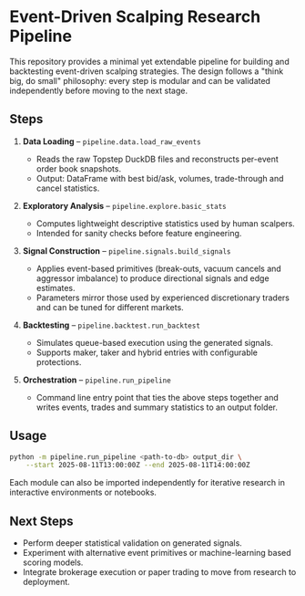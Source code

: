 # Event-Driven Scalping Research Pipeline

This repository provides a minimal yet extendable pipeline for building
and backtesting event-driven scalping strategies.  The design follows a
"think big, do small" philosophy: every step is modular and can be
validated independently before moving to the next stage.

## Steps

1. **Data Loading** – `pipeline.data.load_raw_events`
   - Reads the raw Topstep DuckDB files and reconstructs per-event order
     book snapshots.
   - Output: DataFrame with best bid/ask, volumes, trade-through and
     cancel statistics.

2. **Exploratory Analysis** – `pipeline.explore.basic_stats`
   - Computes lightweight descriptive statistics used by human scalpers.
   - Intended for sanity checks before feature engineering.

3. **Signal Construction** – `pipeline.signals.build_signals`
   - Applies event-based primitives (break-outs, vacuum cancels and
     aggressor imbalance) to produce directional signals and edge
     estimates.
   - Parameters mirror those used by experienced discretionary traders
     and can be tuned for different markets.

4. **Backtesting** – `pipeline.backtest.run_backtest`
   - Simulates queue-based execution using the generated signals.
   - Supports maker, taker and hybrid entries with configurable
     protections.

5. **Orchestration** – `pipeline.run_pipeline`
   - Command line entry point that ties the above steps together and
     writes events, trades and summary statistics to an output folder.

## Usage

```bash
python -m pipeline.run_pipeline <path-to-db> output_dir \
    --start 2025-08-11T13:00:00Z --end 2025-08-11T14:00:00Z
```

Each module can also be imported independently for iterative research in
interactive environments or notebooks.

## Next Steps

- Perform deeper statistical validation on generated signals.
- Experiment with alternative event primitives or machine-learning based
  scoring models.
- Integrate brokerage execution or paper trading to move from research
  to deployment.


